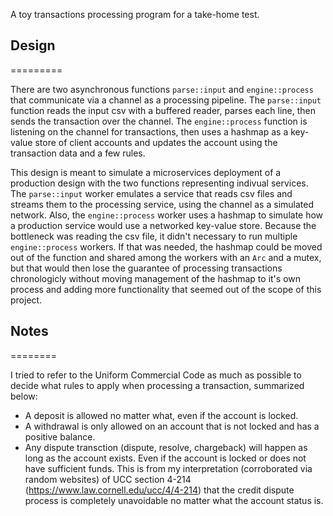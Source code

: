 A toy transactions processing program for a take-home test.

## Design
=========

There are two asynchronous functions `parse::input` and `engine::process` that communicate via a
channel as a processing pipeline. The `parse::input` function reads the input csv with a buffered
reader, parses each line, then sends the transaction over the channel. The `engine::process`
function is listening on the channel for transactions, then uses a hashmap as a key-value store
of client accounts and updates the account using the transaction data and a few rules.

This design is meant to simulate a microservices deployment of a production design with the two
functions representing indivual services. The `parse::input` worker emulates a service that reads
csv files and streams them to the processing service, using the channel as a simulated network. Also,
the `engine::process` worker uses a hashmap to simulate how a production service would use a
networked key-value store. Because the bottleneck was reading the csv file, it didn't necessary to
run multiple `engine::process` workers. If that was needed, the hashmap could be moved out of the
function and shared among the workers with an `Arc` and a mutex, but that would then lose the
guarantee of processing transactions chronologicly without moving management of the hashmap to it's
own process and adding more functionality that seemed out of the scope of this project.


## Notes
========

I tried to refer to the Uniform Commercial Code as much as possible to decide what rules to apply
when processing a transaction, summarized below:

* A deposit is allowed no matter what, even if the account is locked.
* A withdrawal is only allowed on an account that is not locked and has a positive balance.
* Any dispute transction (dispute, resolve, chargeback) will happen as long as the account exists.
  Even if the account is locked or does not have sufficient funds. This is from my interpretation
  (corroborated via random websites) of UCC section 4-214 (https://www.law.cornell.edu/ucc/4/4-214)
  that the credit dispute process is completely unavoidable no matter what the account status is.
